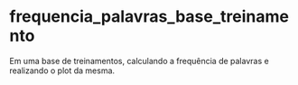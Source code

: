 # frequencia_palavras_base_treinamento
Em uma base de treinamentos, calculando a frequência de palavras e realizando o plot da mesma.
